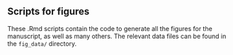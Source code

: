 ## Scripts for figures

These .Rmd scripts contain the code to generate all the figures for the manuscript, as well as many others.
The relevant data files can be found in the `fig_data/` directory. 
